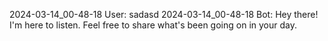 2024-03-14_00-48-18 User: sadasd
2024-03-14_00-48-18 Bot: Hey there! I'm here to listen. Feel free to share what's been going on in your day.
